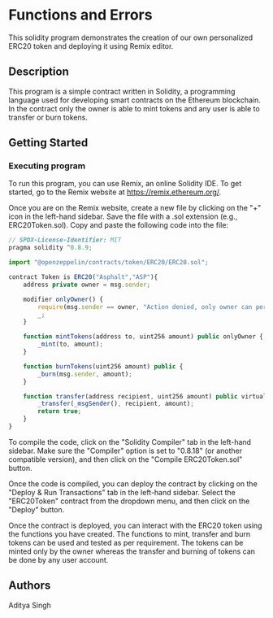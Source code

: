 # Functions and Errors
This solidity program demonstrates the creation of our own personalized ERC20 token and deploying it using Remix editor.

## Description

This program is a simple contract written in Solidity, a programming language used for developing smart contracts on the Ethereum blockchain. In the contract only the owner is able to
mint tokens and any user is able to transfer or burn tokens.

## Getting Started

### Executing program

To run this program, you can use Remix, an online Solidity IDE. To get started, go to the Remix website at https://remix.ethereum.org/.

Once you are on the Remix website, create a new file by clicking on the "+" icon in the left-hand sidebar. Save the file with a .sol extension (e.g., ERC20Token.sol). 
Copy and paste the following code into the file:

```javascript
// SPDX-License-Identifier: MIT
pragma solidity ^0.8.9;

import "@openzeppelin/contracts/token/ERC20/ERC20.sol";

contract Token is ERC20("Asphalt","ASP"){
    address private owner = msg.sender;

    modifier onlyOwner() {
        require(msg.sender == owner, "Action denied, only owner can perform this action.");
        _;
    }

    function mintTokens(address to, uint256 amount) public onlyOwner {
        _mint(to, amount);
    }

    function burnTokens(uint256 amount) public {
        _burn(msg.sender, amount);
    }

    function transfer(address recipient, uint256 amount) public virtual override returns (bool) {
        _transfer(_msgSender(), recipient, amount);
        return true;
    }
}
```

To compile the code, click on the "Solidity Compiler" tab in the left-hand sidebar. Make sure the "Compiler" option is set to "0.8.18" (or another compatible version), 
and then click on the "Compile ERC20Token.sol" button.

Once the code is compiled, you can deploy the contract by clicking on the "Deploy & Run Transactions" tab in the left-hand sidebar. 
Select the "ERC20Token" contract from the dropdown menu, and then click on the "Deploy" button.

Once the contract is deployed, you can interact with the ERC20 token using the functions you have created. The functions to mint, transfer and burn tokens can be used and tested as per requirement.
The tokens can be minted only by the owner whereas the transfer and burning of tokens can be done by any user account.

## Authors

Aditya Singh
